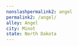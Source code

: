 ```yaml
---
﻿nonslashpermalink2: angel
permalink2: /angel/
alley: Angel
city: Minot
state: North Dakota
---
```

